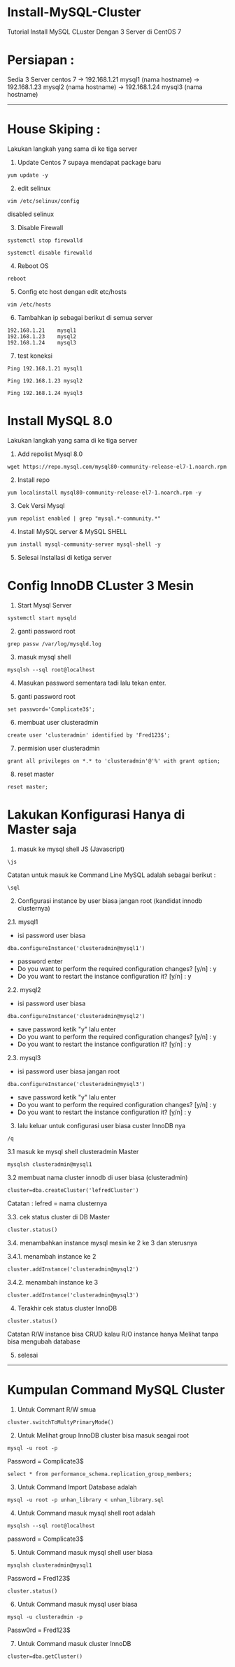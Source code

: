 # Install-MySQL-Cluster
Tutorial Install MySQL CLuster Dengan 3 Server di CentOS 7

# Persiapan 	:

Sedia 3 Server centos 7
	-> 192.168.1.21		mysql1 (nama hostname)
	-> 192.168.1.23 	mysql2 (nama hostname)
	-> 192.168.1.24 	mysql3 (nama hostname)
  
--------------------------------------------------

# House Skiping 	:
Lakukan langkah yang sama di ke tiga server

1. Update Centos 7 supaya mendapat package baru

```
yum update -y
```
2. edit selinux

```
vim /etc/selinux/config
```
disabled selinux
  
3. Disable Firewall

```
systemctl stop firewalld
```

```
systemctl disable firewalld
```
4. Reboot OS

```
reboot
```

5. Config etc host dengan edit etc/hosts

```
vim /etc/hosts
```

6. Tambahkan ip sebagai berikut di semua server

```
192.168.1.21	mysql1
192.168.1.23 	mysql2
192.168.1.24 	mysql3
```
  
7. test koneksi

```
Ping 192.168.1.21 mysql1
```
```
Ping 192.168.1.23 mysql2
```
```
Ping 192.168.1.24 mysql3	
```

# Install MySQL 8.0 
Lakukan langkah yang sama di ke tiga server

1. Add repolist Mysql 8.0

```
wget https://repo.mysql.com/mysql80-community-release-el7-1.noarch.rpm
```

2. Install repo

```
yum localinstall mysql80-community-release-el7-1.noarch.rpm -y
```

3. Cek Versi Mysql

```
yum repolist enabled | grep "mysql.*-community.*"
```

4. Install MySQL server & MySQL SHELL

```
yum install mysql-community-server mysql-shell -y
```
5. Selesai Installasi di ketiga server

# Config InnoDB CLuster 3 Mesin

1. Start Mysql Server

```
systemctl start mysqld
```

2. ganti password root

```
grep passw /var/log/mysqld.log
```

3. masuk mysql shell

```
mysqlsh --sql root@localhost
```

4. Masukan password sementara tadi lalu tekan enter.

5. ganti password root

```
set password='Complicate3$';
```

6. membuat user clusteradmin

```
create user 'clusteradmin' identified by 'Fred123$';
```
7. permision user clusteradmin

```
grant all privileges on *.* to 'clusteradmin'@'%' with grant option;
```
8. reset master

```
reset master;
```

# Lakukan Konfigurasi Hanya di Master saja

1. masuk ke mysql shell JS (Javascript)

```
\js
```
Catatan untuk masuk ke Command Line MySQL adalah sebagai berikut :

```
\sql
```

2. Configurasi instance by user biasa jangan root (kandidat innodb clusternya)

2.1. mysql1
- isi password user biasa
```
dba.configureInstance('clusteradmin@mysql1')
```
- password enter
- Do you want to perform the required configuration changes? [y/n] : y
- Do you want to restart the instance configuration it? [y/n] : y

2.2. mysql2
- isi password user biasa
```
dba.configureInstance('clusteradmin@mysql2')
```
- save password ketik "y" lalu enter
- Do you want to perform the required configuration changes? [y/n] : y
- Do you want to restart the instance configuration it? [y/n] : y

2.3. mysql3
- isi password user biasa jangan root
```
dba.configureInstance('clusteradmin@mysql3') 
```
- save password ketik "y" lalu enter
- Do you want to perform the required configuration changes? [y/n] : y
- Do you want to restart the instance configuration it? [y/n] : y

3. lalu keluar untuk configurasi user biasa custer InnoDB nya

```
/q
```

3.1 masuk ke mysql shell clusteradmin Master

```
mysqlsh clusteradmin@mysql1
```

3.2 membuat nama cluster innodb di user biasa (clusteradmin)

```
cluster=dba.createCluster('lefredCluster')	
```
Catatan : lefred = nama clusternya

3.3. cek status cluster di DB Master

```
cluster.status()
```
3.4. menambahkan instance mysql mesin ke 2 ke 3 dan sterusnya

3.4.1. menambah instance ke 2

```
cluster.addInstance('clusteradmin@mysql2')
```

3.4.2. menambah instance ke 3

```
cluster.addInstance('clusteradmin@mysql3')
```

4. Terakhir cek status cluster InnoDB

```
cluster.status()
```

Catatan R/W instance bisa CRUD kalau R/O instance hanya Melihat tanpa bisa mengubah database

5. selesai


-------------------------------------------------------------------------------------------------------------------------------

# Kumpulan Command MySQL Cluster

1. Untuk Commant R/W smua

```
cluster.switchToMultyPrimaryMode()
```

2. Untuk Melihat group InnoDB cluster bisa masuk seagai root

```
mysql -u root -p
```
Password = Complicate3$

```
select * from performance_schema.replication_group_members;
```

3. Untuk Command Import Database adalah

```
mysql -u root -p unhan_library < unhan_library.sql
```

4. Untuk Command masuk mysql shell root adalah

```
mysqlsh --sql root@localhost
```
password = Complicate3$

5. Untuk Command masuk mysql shell user biasa

```
mysqlsh clusteradmin@mysql1
```
Password = Fred123$

```
cluster.status()
```

6. Untuk Command masuk mysql user biasa

```
mysql -u clusteradmin -p
```
Passw0rd = Fred123$

7. Untuk Command masuk cluster InnoDB

```
cluster=dba.getCluster()
```

